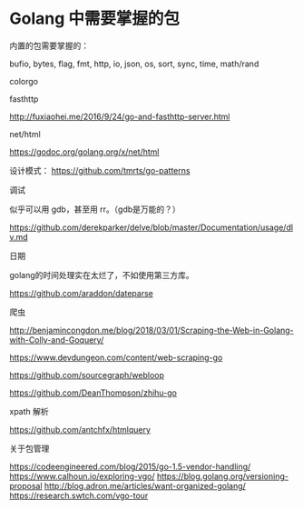 # Golang 中需要掌握的包

<!--
ID: 1f530ddc-7ea7-45b8-bafa-9037b4e30135
Status: draft
Date: 2019-10-19T13:50:02
Modified: 2020-05-16T10:49:12
wp_id: 780
-->

内置的包需要掌握的：

bufio, bytes, flag, fmt, http, io, json, os, sort, sync, time, math/rand

colorgo

fasthttp

http://fuxiaohei.me/2016/9/24/go-and-fasthttp-server.html

net/html

https://godoc.org/golang.org/x/net/html


设计模式： https://github.com/tmrts/go-patterns

调试

似乎可以用 gdb，甚至用 rr。（gdb是万能的？）

https://github.com/derekparker/delve/blob/master/Documentation/usage/dlv.md

日期

golang的时间处理实在太烂了，不如使用第三方库。

https://github.com/araddon/dateparse


爬虫

http://benjamincongdon.me/blog/2018/03/01/Scraping-the-Web-in-Golang-with-Colly-and-Goquery/

https://www.devdungeon.com/content/web-scraping-go

https://github.com/sourcegraph/webloop

https://github.com/DeanThompson/zhihu-go


xpath 解析

https://github.com/antchfx/htmlquery

关于包管理

https://codeengineered.com/blog/2015/go-1.5-vendor-handling/
https://www.calhoun.io/exploring-vgo/
https://blog.golang.org/versioning-proposal
http://blog.adron.me/articles/want-organized-golang/
https://research.swtch.com/vgo-tour

